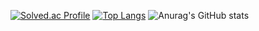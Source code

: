 [![Solved.ac Profile](http://mazassumnida.wtf/api/v2/generate_badge?boj={sssdane})](https://solved.ac/{sssdane})
[![Top Langs](https://github-readme-stats.vercel.app/api/top-langs/?username=meohyeon&layout=compact)](https://github.com/anuraghazra/github-readme-stats)
![Anurag's GitHub stats](https://github-readme-stats.vercel.app/api?username=meohyeon&theme=buefy&show_icons=true)
